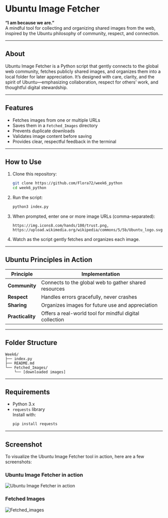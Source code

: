 #  Ubuntu Image Fetcher

**“I am because we are.”**  
A mindful tool for collecting and organizing shared images from the web, inspired by the Ubuntu philosophy of community, respect, and connection.

---

##  About

Ubuntu Image Fetcher is a Python script that gently connects to the global web community, fetches publicly shared images, and organizes them into a local folder for later appreciation. It’s designed with care, clarity, and the spirit of Ubuntu—emphasizing collaboration, respect for others’ work, and thoughtful digital stewardship.

---

## Features

-  Fetches images from one or multiple URLs
- Saves them in a `Fetched_Images` directory
- Prevents duplicate downloads
- Validates image content before saving
- Provides clear, respectful feedback in the terminal

---

## How to Use

1. Clone this repository:
   ```bash
   git clone https://github.com/Flora72/week6_python
   cd week6_python
   ```

2. Run the script:
   ```bash
   python3 index.py
   ```

3. When prompted, enter one or more image URLs (comma-separated):
   ```
   https://img.icons8.com/hands/100/trust.png, https://upload.wikimedia.org/wikipedia/commons/5/5b/Ubuntu_logo.svg
   ```

4. Watch as the script gently fetches and organizes each image.

---

##  Ubuntu Principles in Action

| Principle     | Implementation                                                |
|---------------|---------------------------------------------------------------|
| **Community** | Connects to the global web to gather shared resources         |
| **Respect**   | Handles errors gracefully, never crashes                      |
| **Sharing**   | Organizes images for future use and appreciation              |
| **Practicality** | Offers a real-world tool for mindful digital collection   |

---

## Folder Structure

```
Week6/
├── index.py
├── README.md
└── Fetched_Images/
    └── [downloaded images]
```

---

## Requirements

- Python 3.x
- `requests` library  
  Install with:
  ```bash
  pip install requests
  ```

---

## Screenshot

To visualize the Ubuntu Image Fetcher tool in action, here are a few screenshots:
### Ubuntu Image Fetcher in action
![Ubuntu Image Fetcher in action](https://github.com/user-attachments/assets/b5ba4e23-33fb-4b55-a329-50a38cdecbe1)
### Fetched Images
![Fetched_images](https://github.com/user-attachments/assets/c06e8fe4-505e-45df-9a13-fd5cdc8e82b0)

